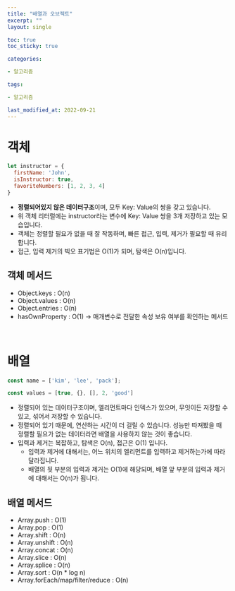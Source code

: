 ```yaml
---
title: "배열과 오브젝트"
excerpt: ""
layout: single

toc: true
toc_sticky: true

categories:

- 알고리즘

tags:

- 알고리즘

last_modified_at: 2022-09-21
---
```


# 객체

```javascript
let instructor = {
  firstName: 'John',
  isInstructor: true,
  favoriteNumbers: [1, 2, 3, 4]
}
```
- **정렬되어있지 않은 데이터구조**이며, 모두 Key: Value의 쌍을 갖고 있습니다.
- 위 객체 리터럴에는 instructor라는 변수에 Key: Value 쌍을 3개 저장하고 있는 모습입니다.
- 객체는 정렬할 필요가 없을 때 잘 작동하며, 빠른 접근, 입력, 제거가 필요할 때 유리합니다.
- 접근, 입력 제거의 빅오 표기법은 O(1)가 되며, 탐색은 O(n)입니다.

## 객체 메서드
- Object.keys : O(n)
- Object.values : O(n)
- Object.entries : O(n)
- hasOwnProperty : O(1) -> 매개변수로 전달한 속성 보유 여부를 확인하는 메서드

<br/>

# 배열

```javascript
const name = ['kim', 'lee', 'pack'];

const values = [true, {}, [], 2, 'good']
```

- 정렬되어 있는 데이터구조이며, 엘리먼트마다 인덱스가 있으며, 무잇이든 저장할 수 있고, 섞어서 저장할 수 있습니다.
- 정렬되어 있기 때문에, 연산하는 시간이 더 걸릴 수 있습니다. 성능만 따져봤을 때 정렬할 필요가 없는 데이터라면 배열을 사용하지 않는 것이 좋습니다.
- 입력과 제거는 복잡하고, 탐색은 O(n), 접근은 O(1) 입니다.
  - 입력과 제거에 대해서는, 어느 위치의 엘리먼트를 입력하고 제거하는가에 따라 달라집니다.
  - 배열의 뒷 부분의 입력과 제거는 O(1)에 해당되며, 배열 앞 부분의 입력과 제거에 대해서는 O(n)가 됩니다.

## 배열 메서드
- Array.push : O(1)
- Array.pop : O(1)
- Array.shift : O(n)
- Array.unshift : O(n)
- Array.concat : O(n)
- Array.slice : O(n)
- Array.splice : O(n)
- Array.sort : O(n * log n)
- Array.forEach/map/filter/reduce : O(n)